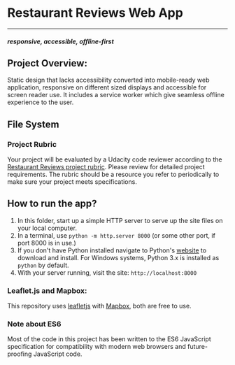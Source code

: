 # Restaurant Reviews Web App
---
#### _responsive, accessible, offline-first_

## Project Overview:

Static design that lacks accessibility converted into mobile-ready web application, responsive on different sized displays and accessible for screen reader use. It includes a service worker which give seamless offline experience to the user.

## File System



### Project Rubric

Your project will be evaluated by a Udacity code reviewer according to the [Restaurant Reviews project rubric](https://review.udacity.com/#!/rubrics/1090/view). Please review for detailed project requirements. The rubric should be a resource you refer to periodically to make sure your project meets specifications.

## How to run the app?

1. In this folder, start up a simple HTTP server to serve up the site files on your local computer.
2. In a terminal, use `python -m http.server 8000` (or some other port, if port 8000 is in use.)
3. If you don't have Python installed navigate to Python's [website](https://www.python.org/) to download and install. For Windows systems, Python 3.x is installed as `python` by default.
4. With your server running, visit the site: `http://localhost:8000`

### Leaflet.js and Mapbox:

This repository uses [leafletjs](https://leafletjs.com/) with [Mapbox](https://www.mapbox.com/), both are free to use.

### Note about ES6

Most of the code in this project has been written to the ES6 JavaScript specification for compatibility with modern web browsers and future-proofing JavaScript code.
